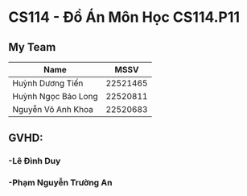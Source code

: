# CS114 - Đồ Án Môn Học CS114.P11

## My Team
| Name               | MSSV        |
|--------------------|-------------|
| Huỳnh Dương Tiến   | 22521465    |
| Huỳnh Ngọc Bảo Long| 22520811    |
| Nguyễn Võ Anh Khoa | 22520683    |

## GVHD:

### -Lê Đình Duy
### -Phạm Nguyễn Trường An
